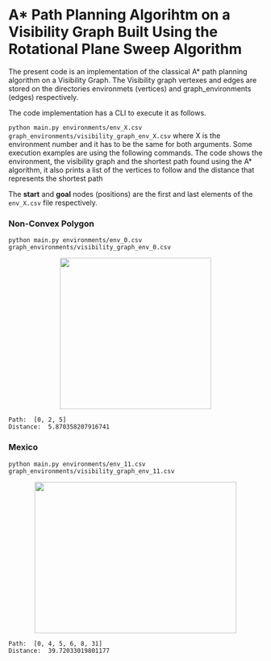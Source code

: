 # A* Path Planning Algorihtm on a Visibility Graph Built Using the Rotational Plane Sweep Algorithm

The present code is an implementation of the classical A* path planning algorithm on a Visibility Graph. The Visibility graph vertexes and edges are stored on the directories environmets (vertices) and graph_environments (edges) respectively.

The code implementation has a CLI to execute it as follows.

`python main.py environments/env_X.csv graph_environments/visibility_graph_env_X.csv`  where X is the environment number and it has to be the same for both arguments. Some execution examples are using the following commands. The code shows the environment, the visibility graph and the shortest path found using the A* algorithm, it also prints a list of the vertices to follow and the distance that represents the shortest path

The **start** and **goal** nodes (positions) are the first and last elements of the `env_X.csv` file respectively.

### Non-Convex Polygon

`python main.py environments/env_0.csv graph_environments/visibility_graph_env_0.csv`

<p align="center">
<img src="https://drive.google.com/uc?export=view&id=1bzxDYoWVYqHxWEl5pGydyXTdJLaUoFlq" width="300" height="300" />
</p>

```
Path:  [0, 2, 5]
Distance:  5.870358207916741
```


### Mexico

`python main.py environments/env_11.csv graph_environments/visibility_graph_env_11.csv`

<p align="center">
<img src="https://drive.google.com/uc?export=view&id=1hvctv4oRBdlHbB6y_C24xtVFETAciEag" width="400" height="300" />
</p>

```
Path:  [0, 4, 5, 6, 8, 31]
Distance:  39.72033019801177
```

